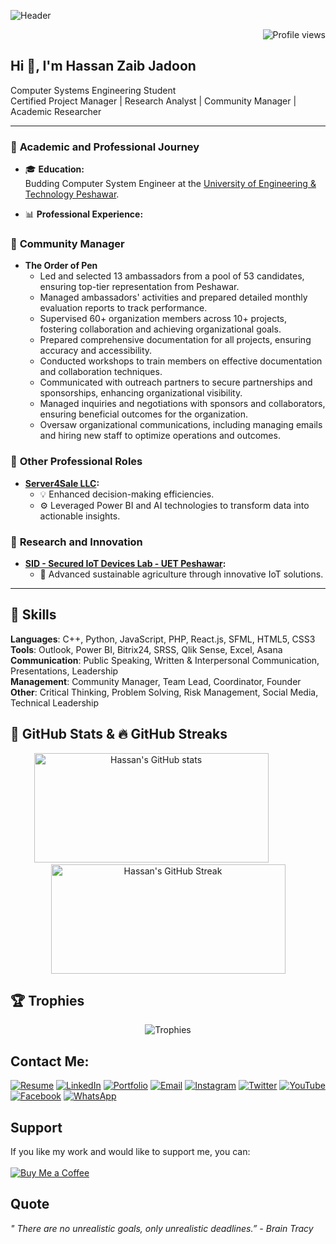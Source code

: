 ![Header](https://github.com/hzjadoon/hzjadoon/blob/main/DESIGN.png)
<!-- Profile Views Badge -->

<p align="right">
  <img src="https://komarev.com/ghpvc/?username=hassanzaibjadoon&label=Profile%20views&color=0e75b6&style=flat" alt="Profile views" />
</p>

## Hi 👋, I'm Hassan Zaib Jadoon
Computer Systems Engineering Student  
Certified Project Manager | Research Analyst | Community Manager | Academic Researcher  

---

### 📘 **Academic and Professional Journey**
- 🎓 **Education:**  
  Budding Computer System Engineer at the [University of Engineering & Technology Peshawar](http://www.uetpeshawar.edu.pk/).
  
- 📊 **Professional Experience:**  

### 🤝 **Community Manager**  

- **The Order of Pen**  
  - Led and selected 13 ambassadors from a pool of 53 candidates, ensuring top-tier representation from Peshawar.  
  - Managed ambassadors' activities and prepared detailed monthly evaluation reports to track performance.  
  - Supervised 60+ organization members across 10+ projects, fostering collaboration and achieving organizational goals.  
  - Prepared comprehensive documentation for all projects, ensuring accuracy and accessibility.  
  - Conducted workshops to train members on effective documentation and collaboration techniques.  
  - Communicated with outreach partners to secure partnerships and sponsorships, enhancing organizational visibility.  
  - Managed inquiries and negotiations with sponsors and collaborators, ensuring beneficial outcomes for the organization.  
  - Oversaw organizational communications, including managing emails and hiring new staff to optimize operations and outcomes.  

### 💼 **Other Professional Roles**  

- **[Server4Sale LLC](https://www.server4sale.com/):**  
  - 💡 Enhanced decision-making efficiencies.  
  - ⚙️ Leveraged Power BI and AI technologies to transform data into actionable insights.  

### 🌿 **Research and Innovation**  

- **[SID - Secured IoT Devices Lab - UET Peshawar](http://www.uetpeshawar.edu.pk/):**  
  - 🌱 Advanced sustainable agriculture through innovative IoT solutions.  

---



## 💼 Skills

**Languages**: C++, Python, JavaScript, PHP, React.js, SFML, HTML5, CSS3  
**Tools**: Outlook, Power BI, Bitrix24, SRSS, Qlik Sense, Excel, Asana  
**Communication**: Public Speaking, Written & Interpersonal Communication, Presentations, Leadership  
**Management**: Community Manager, Team Lead, Coordinator, Founder  
**Other**: Critical Thinking, Problem Solving, Risk Management, Social Media, Technical Leadership





## 🌟 **GitHub Stats & 🔥 GitHub Streaks**
<div style="text-align: center;">
  <img src="https://github-readme-stats.vercel.app/api?username=hassanzaibjadoon&show_icons=true&theme=radical" alt="Hassan's GitHub stats" width="375" height="175" />
  <img src="https://www.transparenttextures.com/patterns/white-concrete.png" alt="" width="50" height="1" />
  <img src="https://github-readme-streak-stats.herokuapp.com/?user=hassanzaibjadoon&theme=radical" alt="Hassan's GitHub Streak" width="375" height="175" />
</div>




## 🏆 Trophies
<div align="center">
  <img src="https://github-profile-trophy.vercel.app/?username=hassanzaibjadoon&theme=radical" alt="Trophies" />
</div>

## Contact Me:

[![Resume](https://img.shields.io/badge/Resume-000000?style=flat&logo=About.me&logoColor=white)](https://www.linkedin.com/in/hassanzaibjadoon/overlay/1720698761025/single-media-viewer/?type=DOCUMENT&profileId=ACoAAEBniMUBrUQwFDsDt3ljorZtb3aidJ77DCs)
[![LinkedIn](https://img.shields.io/badge/LinkedIn-0077B5?style=flat-square&logo=linkedin&logoColor=white)](https://www.linkedin.com/in/hassanzaibjadoon)
[![Portfolio](https://img.shields.io/badge/Portfolio-000000?style=flat&logo=About.me&logoColor=white)](https://hassanzaibjadoon.github.io/Portfolio/)
[![Email](https://img.shields.io/badge/Email-D14836?style=flat&logo=gmail&logoColor=white)](mailto:hassanzaibjadoon2004@gmail.com)
[![Instagram](https://img.shields.io/badge/Instagram-E4405F?style=flat&logo=instagram&logoColor=white)](https://www.instagram.com/hassanzaibjadoon/)
[![Twitter](https://img.shields.io/badge/Twitter-1DA1F2?style=flat&logo=twitter&logoColor=white)](https://twitter.com/techspirator)
[![YouTube](https://img.shields.io/badge/YouTube-FF0000?style=flat&logo=youtube&logoColor=white)](https://www.youtube.com/@hassanzaibjadoon)
[![Facebook](https://img.shields.io/badge/Facebook-1877F2?style=flat&logo=facebook&logoColor=white)](https://facebook.com/hassanzaibjadoon2004)
[![WhatsApp](https://img.shields.io/badge/WhatsApp-25D366?style=flat&logo=whatsapp&logoColor=white)](https://wa.me/3119541429)



## Support
If you like my work and would like to support me, you can:
<br><br>
[![Buy Me a Coffee](https://img.shields.io/badge/Buy%20Me%20A%20Coffee-FCC624?style=for-the-badge&logo=buy-me-a-coffee&logoColor=black)](https://buymeacoffee.com/hzjadoon)

## Quote
_" There are no unrealistic goals, only unrealistic deadlines.” - Brain Tracy_

